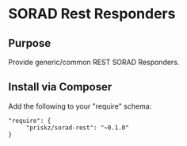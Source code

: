 # SORAD Rest Responders

## Purpose

Provide generic/common REST SORAD Responders.

## Install via Composer

Add the following to your "require" schema:

```
"require": {
     "priskz/sorad-rest": "~0.1.0"
}
```